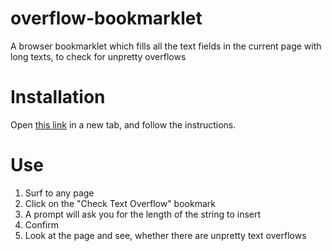 # overflow-bookmarklet
A browser bookmarklet which fills all the text fields in the current page with long texts, to check for unpretty overflows

# Installation
Open [this link](https://ramtob.000webhostapp.com/install-bookmarklet.html) in a new tab, and follow the instructions.

# Use
1. Surf to any page
2. Click on the "Check Text Overflow" bookmark
3. A prompt will ask you for the length of the string to insert
4. Confirm
5. Look at the page and see, whether there are unpretty text overflows
